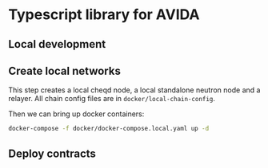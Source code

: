 # Typescript library for AVIDA


## Local development

## Create local networks

This step creates a local cheqd node, a local standalone neutron node and a relayer.
All chain config files are in `docker/local-chain-config`.

Then we can bring up docker containers:

```bash
docker-compose -f docker/docker-compose.local.yaml up -d
```

## Deploy contracts
